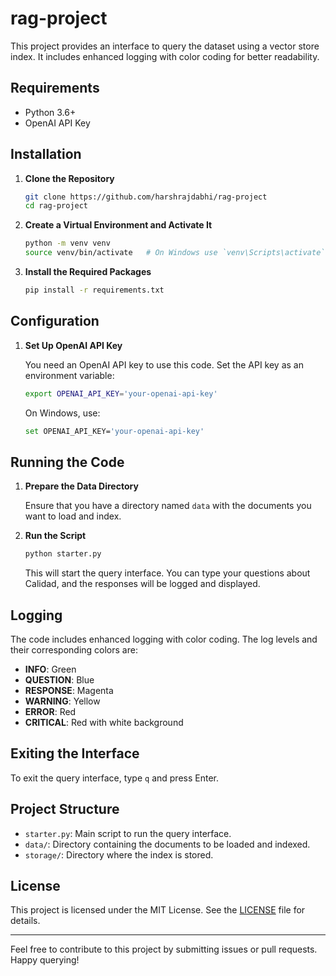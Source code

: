# rag-project

This project provides an interface to query the  dataset using a vector store index. It includes enhanced logging with color coding for better readability.

## Requirements

- Python 3.6+
- OpenAI API Key

## Installation

1. **Clone the Repository**

    ```bash
    git clone https://github.com/harshrajdabhi/rag-project
    cd rag-project
    ```

2. **Create a Virtual Environment and Activate It**

    ```bash
    python -m venv venv
    source venv/bin/activate   # On Windows use `venv\Scripts\activate`
    ```

3. **Install the Required Packages**

    ```bash
    pip install -r requirements.txt
    ```

## Configuration

1. **Set Up OpenAI API Key**

    You need an OpenAI API key to use this code. Set the API key as an environment variable:

    ```bash
    export OPENAI_API_KEY='your-openai-api-key'
    ```

    On Windows, use:

    ```bash
    set OPENAI_API_KEY='your-openai-api-key'
    ```

## Running the Code

1. **Prepare the Data Directory**

    Ensure that you have a directory named `data` with the documents you want to load and index.

2. **Run the Script**

    ```bash
    python starter.py
    ```

    This will start the query interface. You can type your questions about Calidad, and the responses will be logged and displayed.

## Logging

The code includes enhanced logging with color coding. The log levels and their corresponding colors are:

- **INFO**: Green
- **QUESTION**: Blue
- **RESPONSE**: Magenta
- **WARNING**: Yellow
- **ERROR**: Red
- **CRITICAL**: Red with white background

## Exiting the Interface

To exit the query interface, type `q` and press Enter.

## Project Structure

- `starter.py`: Main script to run the query interface.
- `data/`: Directory containing the documents to be loaded and indexed.
- `storage/`: Directory where the index is stored.

## License

This project is licensed under the MIT License. See the [LICENSE](LICENSE) file for details.

---

Feel free to contribute to this project by submitting issues or pull requests. Happy querying!

